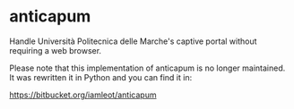 # anticapum
Handle Università Politecnica delle Marche's captive portal without requiring a web browser.

Please note that this implementation of anticapum is no longer maintained.
It was rewritten it in Python and you can find it in:

 <https://bitbucket.org/iamleot/anticapum>
